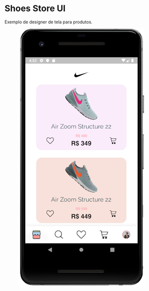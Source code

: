 # Shoes Store UI

Exemplo de designer de tela para produtos.

<p align="center">
  <img src="img_screen.png">
</p>

